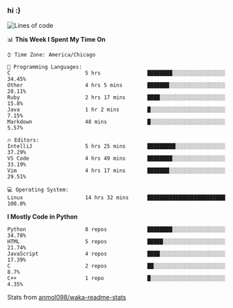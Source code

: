### hi :)

<!--START_SECTION:waka-->
![Lines of code](https://img.shields.io/badge/From%20Hello%20World%20I%27ve%20Written-791405%20lines%20of%20code-blue)

📊 **This Week I Spent My Time On** 

```text
⌚︎ Time Zone: America/Chicago

💬 Programming Languages: 
C                        5 hrs               ████████░░░░░░░░░░░░░░░░░   34.45% 
Other                    4 hrs 5 mins        ███████░░░░░░░░░░░░░░░░░░   28.11% 
Ruby                     2 hrs 17 mins       ████░░░░░░░░░░░░░░░░░░░░░   15.8% 
Java                     1 hr 2 mins         █░░░░░░░░░░░░░░░░░░░░░░░░   7.15% 
Markdown                 48 mins             █░░░░░░░░░░░░░░░░░░░░░░░░   5.57%

🔥 Editors: 
IntelliJ                 5 hrs 25 mins       █████████░░░░░░░░░░░░░░░░   37.29% 
VS Code                  4 hrs 49 mins       ████████░░░░░░░░░░░░░░░░░   33.19% 
Vim                      4 hrs 17 mins       ███████░░░░░░░░░░░░░░░░░░   29.51%

💻 Operating System: 
Linux                    14 hrs 32 mins      █████████████████████████   100.0%

```

**I Mostly Code in Python** 

```text
Python                   8 repos             ████████░░░░░░░░░░░░░░░░░   34.78% 
HTML                     5 repos             █████░░░░░░░░░░░░░░░░░░░░   21.74% 
JavaScript               4 repos             ████░░░░░░░░░░░░░░░░░░░░░   17.39% 
C                        2 repos             ██░░░░░░░░░░░░░░░░░░░░░░░   8.7% 
C++                      1 repo              █░░░░░░░░░░░░░░░░░░░░░░░░   4.35%

```



<!--END_SECTION:waka-->

Stats from [anmol098/waka-readme-stats](https://github.com/anmol098/waka-readme-stats)